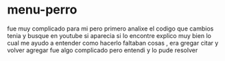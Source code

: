 # menu-perro
fue muy complicado  para mi pero primero analixe el codigo que  cambios tenia y busque en youtube si aparecia si lo encontre explico muy bien lo cual me ayudo a entender como hacerlo faltaban cosas , era gregar citar y volver agregar fue algo complicado pero entendi y lo pude resolver
